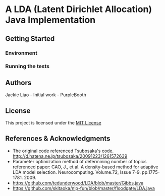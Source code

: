 # A LDA (Latent Dirichlet Allocation) Java Implementation #

## Getting Started ##

### Environment ###

### Running the tests ###

## Authors ##
Jackie Liao - Initial work - PurpleBooth

## License ##
This project is licensed under the [MIT License](https://opensource.org/licenses/MIT)

## References & Acknowledgments ##
* The original code referenced Tsubosaka's code. http://d.hatena.ne.jp/tsubosaka/20091223/1261572639
* Parameter optimization method of determining number of topics referenced paper: CAO, J., et al. A density-based method for adaptive LDA model selection. Neurocomputing. Volume.72, Issue 7-9. pp.1775-1781. 2009.
* https://github.com/tedunderwood/LDA/blob/master/Gibbs.java
* https://github.com/skitaoka/nlp-fun/blob/master/floodgate/LDA.java
